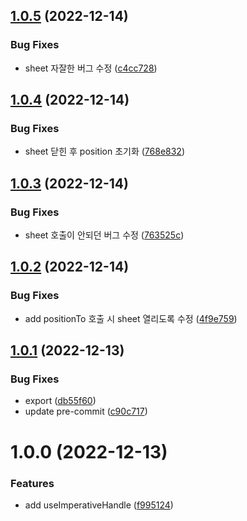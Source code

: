 ## [1.0.5](https://github.com/qqww08/react-dynamic-bottom-sheet/compare/v1.0.4...v1.0.5) (2022-12-14)


### Bug Fixes

* sheet 자잘한 버그 수정 ([c4cc728](https://github.com/qqww08/react-dynamic-bottom-sheet/commit/c4cc7289b72204f8d1d2ad42414da654e34c60e8))

## [1.0.4](https://github.com/qqww08/react-dynamic-bottom-sheet/compare/v1.0.3...v1.0.4) (2022-12-14)


### Bug Fixes

* sheet 닫힌 후 position 초기화 ([768e832](https://github.com/qqww08/react-dynamic-bottom-sheet/commit/768e83295f88221d6576a492e823573c8fe9f930))

## [1.0.3](https://github.com/qqww08/react-dynamic-bottom-sheet/compare/v1.0.2...v1.0.3) (2022-12-14)


### Bug Fixes

* sheet 호출이 안되던 버그 수정 ([763525c](https://github.com/qqww08/react-dynamic-bottom-sheet/commit/763525ce297bb389486baa0710e886c244b10c17))

## [1.0.2](https://github.com/qqww08/react-dynamic-bottom-sheet/compare/v1.0.1...v1.0.2) (2022-12-14)


### Bug Fixes

* add positionTo 호출 시 sheet 열리도록 수정 ([4f9e759](https://github.com/qqww08/react-dynamic-bottom-sheet/commit/4f9e7593ff209a862e71ca57c20e39296a656d74))

## [1.0.1](https://github.com/qqww08/react-dynamic-bottom-sheet/compare/v1.0.0...v1.0.1) (2022-12-13)


### Bug Fixes

* export ([db55f60](https://github.com/qqww08/react-dynamic-bottom-sheet/commit/db55f607c974dd65fb8a2d6aad5a505efc9cac0f))
* update pre-commit ([c90c717](https://github.com/qqww08/react-dynamic-bottom-sheet/commit/c90c71741ab644e76944575c227f3842a0129472))

# 1.0.0 (2022-12-13)


### Features

* add useImperativeHandle ([f995124](https://github.com/qqww08/react-dynamic-bottom-sheet/commit/f9951242ddcebd092f1c9a4facff90e5a8b5c67d))
